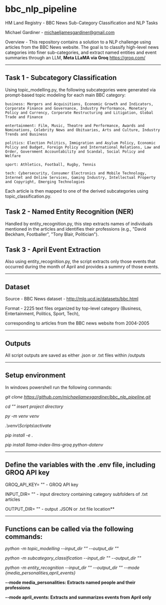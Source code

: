 # bbc_nlp_pipeline

HM Land Registry - BBC News Sub-Category Classification and NLP Tasks

Michael Gardiner - michaeljamesgardiner@gmail.com

Overview - This repository contains a solution to a NLP challenge using articles from the BBC News website. The goal is to classify high-level news categories into finer sub-categories, and extract named entities and event summaries through an LLM, **Meta LLaMA via Groq**  https://groq.com/

---

## Task 1 - Subcategory Classification

  Using topic_modelling.py, the following subcategories were generated via prompt-based topic modeling for each main BBC category:

    business: Mergers and Acquisitions, Economic Growth and Indicators, Corporate Finance and Governance, Industry Performance, Monetary Policy and Currency, Corporate Restructuring and Litigation, Global Trade and Finance
    
    entertainment: Film, Music, Theatre and Performance, Awards and Nominations, Celebrity News and Obituaries, Arts and Culture, Industry Trends and Business
    
    politics: Election Politics, Immigration and Asylum Policy, Economic Policy and Budget, Foreign Policy and International Relations, Law and Order, Government Accountability and Scandal, Social Policy and Welfare
    
    sport: Athletics, Football, Rugby, Tennis
    
    tech: Cybersecurity, Consumer Electronics and Mobile Technology, Internet and Online Services, Gaming Industry, Intellectual Property and Copyright, Emerging Technologies

  Each article is then mapped to one of the derived subcategories using topic_classification.py.


## Task 2 - Named Entity Recognition (NER)

  Handled by entity_recognition.py, this step extracts names of individuals mentioned in the articles and identifies their professions (e.g., "David Beckham, Footballer", "Tony Blair, Politician").


## Task 3 - April Event Extraction

  Also using entity_recognition.py, the script extracts only those events that occurred during the month of April and provides a summry of those events.

---
## Dataset

  Source - BBC News dataset - http://mlg.ucd.ie/datasets/bbc.html
  
  Format - 2225 text files organized by top-level category (Business, Entertainment, Politics, Sport, Tech), 
  
  corresponding to articles from the BBC news website from 2004-2005

---
## Outputs

  All script outputs are saved as either .json or .txt files within /outputs

---
## Setup environment

In windows powershell run the following commands:

*git clone https://github.com/michaeljamesgardiner/bbc_nlp_pipeline.git*

*cd "" insert project directory*

*py -m venv venv*

*.\venv\Scripts\activate*

*pip install -e .*

*pip install llama-index-llms-groq python-dotenv*

---
## Define the variables with the .env file, including GROQ API key

GROQ_API_KEY= "" - GROQ API key

INPUT_DIR= "" - input directory containing category subfolders of .txt articles

OUTPUT_DIR= "" - output .JSON or .txt file location**

---
## Functions can be called via the following commands:

*python -m topic_modelling --input_dir "" --output_dir ""*

*python -m subcategory_classification --input_dir "" --output_dir ""*

*python -m entity_recognition --input_dir "" --output_dir "" --mode {media_personalities,april_events}*

  **--mode media_personalities: Extracts named people and their professions**

  **--mode april_events: Extracts and summarizes events from April only**
